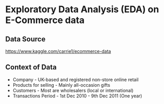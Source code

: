 # Exploratory Data Analysis (EDA) on E-Commerce data 

## Data Source 
https://www.kaggle.com/carrie1/ecommerce-data

## Context of Data 
- Company - UK-based and registered non-store online retail
- Products for selling - Mainly all-occasion gifts
- Customers - Most are wholesalers (local or international)
- Transactions Period - 1st Dec 2010 - 9th Dec 2011 (One year)
